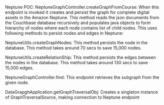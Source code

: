 Neptune POC:
NeptuneGraphController.createGraphFromCourse: When this endpoint is invoked it creates and persist the graph for complete digital assets in the Amazon Neptune. This method reads the json documents from the Couchbase database recursively and populates java objects to form hierarchy of nodes where each node contains list of child nodes. This uses following methods to persist nodes and edges in Neptune:

NeptuneUtils.createGraphNodes: This method persists the node in the database. This method takes around 70 secs to save 15,000 nodes. 
	
NeptuneUtils.createRelationShip: This method persists the  edges between the nodes in the database. This method takes around 130 secs to save 15,000 edges.

NeptuneGraphController.find: This endpoint retrieves the subgraph from the given node.

DataGrapghApplication.getGraphTraversalObj: Creates a singleton instance of GraphTraversalSource, making connection to Neptune endpoint
